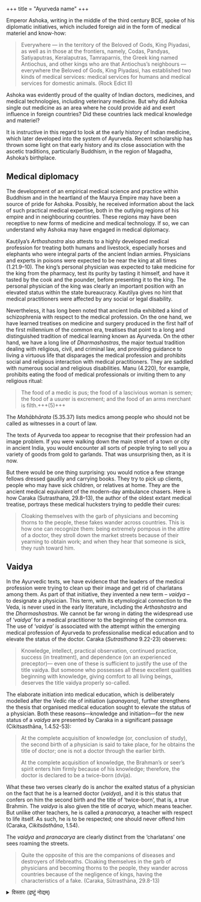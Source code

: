+++
title = "Ayurveda name"
+++

Emperor Ashoka, writing in the middle of the third century BCE, spoke of his diplomatic initiatives, which included foreign aid in the form of medical materiel and know-how:

> Everywhere — in the territory of the Beloved of Gods, King Piyadasi, as well as in those at the frontiers, namely, Codas, Pandyas, Satiyaputras, Keralaputras, Tamraparnis, the Greek king named Antiochus, and other kings who are that Antiochus’s neighbours — everywhere the Beloved of Gods, King Piyadasi, has established two kinds of medical services: medical services for humans and medical services for domestic animals. (Rock Edict II)


Ashoka was evidently proud of the quality of Indian doctors, medicines, and medical technologies, including veterinary medicine. But why did Ashoka single out medicine as an area where he could provide aid and exert influence in foreign countries? Did these countries lack medical knowledge and materiel?

It is instructive in this regard to look at the early history of Indian medicine, which later developed into the system of Ayurveda. Recent scholarship has thrown some light on that early history and its close association with the ascetic traditions, particularly Buddhism, in the region of Magadha, Ashoka’s birthplace.

## Medical diplomacy

The development of an empirical medical science and practice within Buddhism and in the heartland of the Maurya Empire may have been a source of pride for Ashoka. Possibly, he received information about the lack of such practical medical expertise, both in the outlying regions of his empire and in neighbouring countries. These regions may have been receptive to new forms of medicine and medical technology. If so, we can understand why Ashoka may have engaged in medical diplomacy.

Kauṭilya’s _Arthashastra_ also attests to a highly developed medical profession for treating both humans and livestock, especially horses and elephants who were integral parts of the ancient Indian armies. Physicians and experts in poisons were expected to be near the king at all times (1.21.9–10). The king’s personal physician was expected to take medicine for the king from the pharmacy, test its purity by tasting it himself, and have it tasted by the cook and the pounder, before presenting it to the king. The personal physician of the king was clearly an important position with an elevated status within the state bureaucracy. Kautilya gives no hint that medical practitioners were affected by any social or legal disability.

Nevertheless, it has long been noted that ancient India exhibited a kind of schizophrenia with respect to the medical profession. On the one hand, we have learned treatises on medicine and surgery produced in the first half of the first millennium of the common era, treatises that point to a long and distinguished tradition of medical learning known as Ayurveda. On the other hand, we have a long line of _Dharmashastras_, the major textual tradition dealing with religious, civil, and criminal law, and providing guidance to living a virtuous life that disparages the medical profession and prohibits social and religious interaction with medical practitioners. They are saddled with numerous social and religious disabilities. Manu (4.220), for example, prohibits eating the food of medical professionals or inviting them to any religious ritual:

> The food of a medic is pus; the food of a lascivious woman is semen; the food of a usurer is excrement; and the food of an arms merchant is filth.+++(5)+++

The _Mahābhārata_ (5.35.37) lists medics among people who should not be called as witnesses in a court of law.

The texts of Ayurveda too appear to recognise that their profession had an image problem. If you were walking down the main street of a town or city in ancient India, you would encounter all sorts of people trying to sell you a variety of goods from gold to garlands. That was unsurprising then, as it is now.

But there would be one thing surprising: you would notice a few strange fellows dressed gaudily and carrying books. They try to pick up clients, people who may have sick children, or relatives at home. They are the ancient medical equivalent of the modern-day ambulance chasers. Here is how Caraka (Sutrasthana, 29.8–13), the author of the oldest extant medical treatise, portrays these medical hucksters trying to peddle their cures:

> Cloaking themselves with the garb of physicians and becoming thorns to the people, these fakes wander across countries. This is how one can recognize them: being extremely pompous in the attire of a doctor, they stroll down the market streets because of their yearning to obtain work; and when they hear that someone is sick, they rush toward him.


## Vaidya

In the Ayurvedic texts, we have evidence that the leaders of the medical profession were trying to clean up their image and get rid of charlatans among them. As part of that initiative, they invented a new term – _vaidya –_ to designate a physician. This term, with its etymological connection to the Veda, is never used in the early literature, including the _Arthashastra_ and the _Dharmashastras_. We cannot be far wrong in dating the widespread use of ‘_vaidya’_ for a medical practitioner to the beginning of the common era. The use of ‘_vaidya’_ is associated with the attempt within the emerging medical profession of Ayurveda to professionalise medical education and to elevate the status of the doctor. Caraka (_Sutrasthana_ 9.22-23) observes:

> Knowledge, intellect, practical observation, continued practice, success (in treatment), and dependence (on an experienced preceptor)— even one of these is sufficient to justify the use of the title vaidya. But someone who possesses all these excellent qualities beginning with knowledge, giving comfort to all living beings, deserves the title vaidya properly so-called.

The elaborate initiation into medical education, which is deliberately modelled after the Vedic rite of initiation (_upanayana_), further strengthens the thesis that organised medical education sought to elevate the status of a physician. Both these reasons—knowledge and initiation—for the new status of a _vaidya_ are presented by Caraka in a significant passage (Cikitsasthāna, 1.4.52-53):

> At the complete acquisition of knowledge (or, conclusion of study), the second birth of a physician is said to take place, for he obtains the title of doctor; one is not a doctor through the earlier birth.
>
> At the complete acquisition of knowledge, the Brahman’s or seer’s spirit enters him firmly because of his knowledge; therefore, the doctor is declared to be a twice-born (dvija).

What these two verses clearly do is anchor the exalted status of a physician on the fact that he is a learned doctor (_vaidya_), and it is this status that confers on him the second birth and the title of ‘twice-born’, that is, a true Brahmin. The _vaidya_ is also given the title of _acarya,_ which means teacher. But unlike other teachers, he is called a _pranacarya,_ a teacher with respect to life itself. As such, he is to be respected; one should never offend him (Caraka, _Cikitsāsthāna_, 1.54).

The _vaidya_ and _pranacarya_ are clearly distinct from the ‘charlatans’ one sees roaming the streets.

> Quite the opposite of this are the companions of diseases and destroyers of lifebreaths. Cloaking themselves in the garb of physicians and becoming thorns to the people, they wander across countries because of the negligence of kings, having the characteristics of a fake. (Caraka, Sūtrasthāna, 29.8-13)

<details><summary>विस्तारः (द्रष्टुं नोद्यम्)</summary>

_Patrick Olivelle is Professor Emeritus of Asian Studies at the University of Texas at Austin. He is known for his work on early Indian religions, law, and statecraft. Views are personal._

(Edited by Aamaan Alam Khan)


</details>
